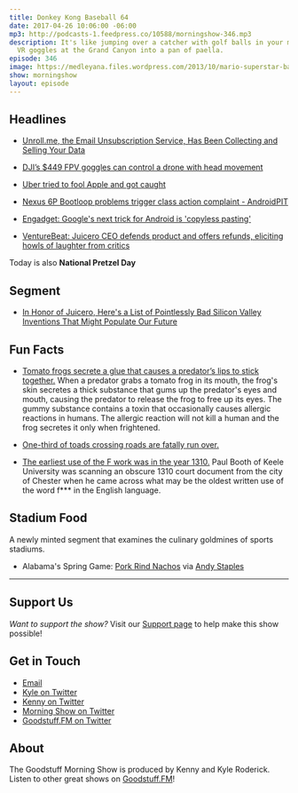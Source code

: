 ```yaml
---
title: Donkey Kong Baseball 64
date: 2017-04-26 10:06:00 -06:00
mp3: http://podcasts-1.feedpress.co/10588/morningshow-346.mp3
description: It's like jumping over a catcher with golf balls in your mouth wearing
  VR goggles at the Grand Canyon into a pan of paella.
episode: 346
image: https://medleyana.files.wordpress.com/2013/10/mario-superstar-baseball.jpg
show: morningshow
layout: episode
---
```


## Headlines

- [Unroll.me, the Email Unsubscription Service, Has Been Collecting and Selling Your Data](http://google.com/newsstand/s/CBIwzsjPzjk)

- [DJI’s $449 FPV goggles can control a drone with head movement](http://google.com/newsstand/s/CBIw47CX7DQ)

- [Uber tried to fool Apple and got caught](http://www.theverge.com/2017/4/23/15399438/apple-uber-app-store-fingerprint-program-tim-cook-travis-kalanick)

- [Nexus 6P Bootloop problems trigger class action complaint - AndroidPIT](https://www.androidpit.com/nexus-6p-bootloop-problems-trigger-class-action-complaint)

- [Engadget: Google's next trick for Android is 'copyless pasting'](http://google.com/newsstand/s/CBIwyb-T7DQ)

- [VentureBeat: Juicero CEO defends product and offers refunds, eliciting howls of laughter from critics](http://google.com/newsstand/s/CBIw98Gb6zQ)

Today is also **National Pretzel Day**


## Segment

- [In Honor of Juicero, Here's a List of Pointlessly Bad Silicon Valley Inventions That Might Populate Our Future](http://google.com/newsstand/s/CBIwqKfQ6zQ)


## Fun Facts
- [Tomato frogs secrete a glue that causes a predator’s lips to stick together.](https://en.wikipedia.org/wiki/Tomato_frog) When a predator grabs a tomato frog in its mouth, the frog's skin secretes a thick substance that gums up the predator's eyes and mouth, causing the predator to release the frog to free up its eyes. The gummy substance contains a toxin that occasionally causes allergic reactions in humans. The allergic reaction will not kill a human and the frog secretes it only when frightened.

- [One-third of toads crossing roads are fatally run over.](http://campus.murraystate.edu/academic/faculty/hwhiteman/pdf/consbioljournalvol1-bkobylarz.pdf) 

- [The earliest use of the F work was in the year 1310.](https://www.washingtonpost.com/news/worldviews/wp/2015/09/15/the-f-word-is-even-older-than-you-think/?utm_term=.c81516cbcf3a) Paul Booth of Keele University was scanning an obscure 1310 court document from the city of Chester when he came across what may be the oldest written use of the word f*** in the English language.

## Stadium Food
A newly minted segment that examines the culinary goldmines of sports stadiums.

- Alabama's Spring Game: [Pork Rind Nachos](https://twitter.com/Andy_Staples/status/856553501941477376) via [Andy Staples](https://twitter.com/Andy_Staples) 

***

## Support Us
*Want to support the show?* Visit our [Support page](https://goodstuff.fm/support) to help make this show possible!

## Get in Touch
- [Email](mailto:kyle@goodstuff.fm)
- [Kyle on Twitter](http://twitter.com/dogburps)
- [Kenny on Twitter](http://twitter.com/kennyaroderick)
- [Morning Show on Twitter](http://twitter.com/morningshowam)
- [Goodstuff.FM on Twitter](http://twitter.com/goodstufffm)

## About
The Goodstuff Morning Show is produced by Kenny and Kyle Roderick. Listen to other great shows on [Goodstuff.FM](http://goodstuff.fm/shows)!

